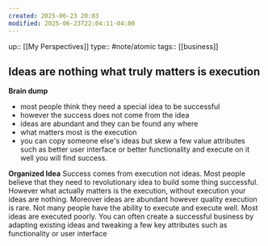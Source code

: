 ```yaml
---
created: 2025-06-23 20:03
modified: 2025-06-23T22:04:11-04:00
---
```

up:: [[My Perspectives]]
type:: #note/atomic
tags:: [[business]]
## Ideas are nothing what truly matters is execution

**Brain dump**
- most people think they need a special idea to be successful
- however the success does not come from the idea
- ideas are abundant and they can be found any where
- what matters most is the execution
- you can copy someone else's ideas but skew a few value attributes such as better user interface or better functionality and execute on it well you will find success.

**Organized Idea**
Success comes from execution not ideas. Most people believe that they need to revolutionary idea to build some thing successful. However what actually matters is the execution, without execution your ideas are nothing. Moreover ideas are abundant however quality execution is rare. Not many people have the ability to execute and execute well. Most ideas are executed poorly. You can often create a successful business by adapting existing ideas and tweaking a few key attributes such as functionality or user interface
